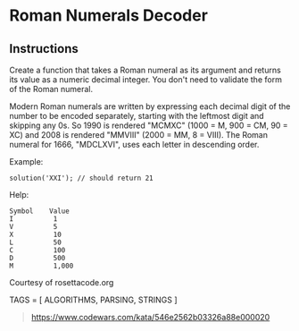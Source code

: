 # Roman Numerals Decoder

## Instructions

Create a function that takes a Roman numeral as its argument and returns its value as a numeric decimal integer. You don't need to validate the form of the Roman numeral.

Modern Roman numerals are written by expressing each decimal digit of the number to be encoded separately, starting with the leftmost digit and skipping any 0s. So 1990 is rendered "MCMXC" (1000 = M, 900 = CM, 90 = XC) and 2008 is rendered "MMVIII" (2000 = MM, 8 = VIII). The Roman numeral for 1666, "MDCLXVI", uses each letter in descending order.

Example:

`solution('XXI'); // should return 21`

Help:

```
Symbol    Value
I          1
V          5
X          10
L          50
C          100
D          500
M          1,000
```

Courtesy of rosettacode.org

TAGS = [ ALGORITHMS, PARSING, STRINGS ]

> https://www.codewars.com/kata/546e2562b03326a88e000020